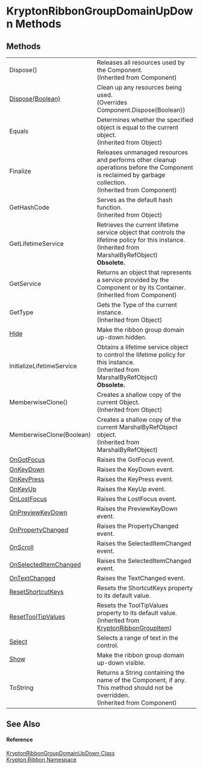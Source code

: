 # KryptonRibbonGroupDomainUpDown Methods




## Methods
<table>
<tr>
<td>Dispose()</td>
<td>Releases all resources used by the Component.<br />(Inherited from Component)</td></tr>
<tr>
<td><a href="472b8f9b-b9af-5633-492b-164535f27129.md">Dispose(Boolean)</a></td>
<td>Clean up any resources being used.<br />(Overrides Component.Dispose(Boolean))</td></tr>
<tr>
<td>Equals</td>
<td>Determines whether the specified object is equal to the current object.<br />(Inherited from Object)</td></tr>
<tr>
<td>Finalize</td>
<td>Releases unmanaged resources and performs other cleanup operations before the Component is reclaimed by garbage collection.<br />(Inherited from Component)</td></tr>
<tr>
<td>GetHashCode</td>
<td>Serves as the default hash function.<br />(Inherited from Object)</td></tr>
<tr>
<td>GetLifetimeService</td>
<td>Retrieves the current lifetime service object that controls the lifetime policy for this instance.<br />(Inherited from MarshalByRefObject)<br /><strong>Obsolete.</strong></td></tr>
<tr>
<td>GetService</td>
<td>Returns an object that represents a service provided by the Component or by its Container.<br />(Inherited from Component)</td></tr>
<tr>
<td>GetType</td>
<td>Gets the Type of the current instance.<br />(Inherited from Object)</td></tr>
<tr>
<td><a href="84553a14-4307-43df-4eed-930ed710f6c4.md">Hide</a></td>
<td>Make the ribbon group domain up-down hidden.</td></tr>
<tr>
<td>InitializeLifetimeService</td>
<td>Obtains a lifetime service object to control the lifetime policy for this instance.<br />(Inherited from MarshalByRefObject)<br /><strong>Obsolete.</strong></td></tr>
<tr>
<td>MemberwiseClone()</td>
<td>Creates a shallow copy of the current Object.<br />(Inherited from Object)</td></tr>
<tr>
<td>MemberwiseClone(Boolean)</td>
<td>Creates a shallow copy of the current MarshalByRefObject object.<br />(Inherited from MarshalByRefObject)</td></tr>
<tr>
<td><a href="dd8157be-6574-3b9b-bf35-a7531b20ceaf.md">OnGotFocus</a></td>
<td>Raises the GotFocus event.</td></tr>
<tr>
<td><a href="5133e778-6122-1622-4c12-b8a76f6b6c13.md">OnKeyDown</a></td>
<td>Raises the KeyDown event.</td></tr>
<tr>
<td><a href="5ba8d2fc-25ec-7493-d9e0-b9083e9dead5.md">OnKeyPress</a></td>
<td>Raises the KeyPress event.</td></tr>
<tr>
<td><a href="9e6eafc0-192b-d1ca-764a-1afbe40df678.md">OnKeyUp</a></td>
<td>Raises the KeyUp event.</td></tr>
<tr>
<td><a href="66504cde-868f-d6e1-2cce-09b248fc1bd1.md">OnLostFocus</a></td>
<td>Raises the LostFocus event.</td></tr>
<tr>
<td><a href="f8d3bf3c-ca4c-80fd-2b8f-005d7e04fd4e.md">OnPreviewKeyDown</a></td>
<td>Raises the PreviewKeyDown event.</td></tr>
<tr>
<td><a href="09e836b7-46aa-2ce3-2e27-43bcd9d439b5.md">OnPropertyChanged</a></td>
<td>Raises the PropertyChanged event.</td></tr>
<tr>
<td><a href="59cf904a-6738-9270-aaf5-67536d505673.md">OnScroll</a></td>
<td>Raises the SelectedItemChanged event.</td></tr>
<tr>
<td><a href="c831c36e-ac8a-0684-1b0b-46848d75e67d.md">OnSelectedItemChanged</a></td>
<td>Raises the SelectedItemChanged event.</td></tr>
<tr>
<td><a href="714a5098-f761-1d77-2ce0-8631680b0893.md">OnTextChanged</a></td>
<td>Raises the TextChanged event.</td></tr>
<tr>
<td><a href="cfcc03b9-bcfd-740a-e8b8-df078932e01e.md">ResetShortcutKeys</a></td>
<td>Resets the ShortcutKeys property to its default value.</td></tr>
<tr>
<td><a href="4c31e104-2033-89a2-6523-f8f6d16791ca.md">ResetToolTipValues</a></td>
<td>Resets the ToolTipValues property to its default value.<br />(Inherited from <a href="42b4e823-3d0e-29bf-ca83-927a7a58295d.md">KryptonRibbonGroupItem</a>)</td></tr>
<tr>
<td><a href="82e1915e-c874-79aa-3741-63139d08cf35.md">Select</a></td>
<td>Selects a range of text in the control.</td></tr>
<tr>
<td><a href="d2bcb2b5-d51c-bf8c-6248-c11cc2d2dd7d.md">Show</a></td>
<td>Make the ribbon group domain up-down visible.</td></tr>
<tr>
<td>ToString</td>
<td>Returns a String containing the name of the Component, if any. This method should not be overridden.<br />(Inherited from Component)</td></tr>
</table>

## See Also


#### Reference
<a href="c2cf688c-9614-fb2f-14f2-299b2bcb6682.md">KryptonRibbonGroupDomainUpDown Class</a>  
<a href="1e9bc734-cff9-e9b8-f013-94cdac669794.md">Krypton.Ribbon Namespace</a>  
